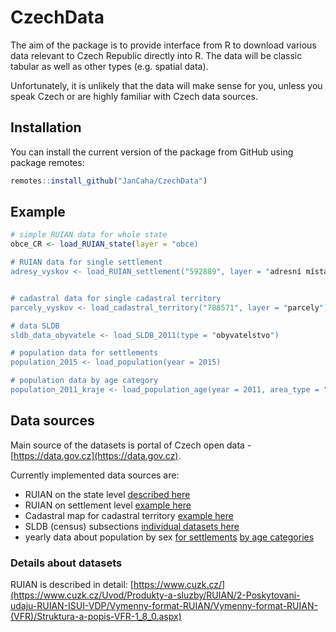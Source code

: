 # CzechData

The aim of the package is to provide interface from R to download various data relevant to Czech Republic directly into R. The data will be classic tabular as well as other types (e.g. spatial data). 

Unfortunately, it is unlikely that the data will make sense for you, unless you speak Czech or are highly familiar with Czech data sources.

## Installation

You can install the current version of the package from GitHub using package remotes:

``` r
remotes::install_github("JanCaha/CzechData")
```

## Example

```r
# simple RUIAN data for whole state
obce_CR <- load_RUIAN_state(layer = "obce)

# RUIAN data for single settlement
adresy_vyskov <- load_RUIAN_settlement("592889", layer = "adresní místa")


# cadastral data for single cadastral territory
parcely_vyskov <- load_cadastral_territory("788571", layer = "parcely")

# data SLDB
sldb_data_obyvatele <- load_SLDB_2011(type = "obyvatelstvo")

# population data for settlements
population_2015 <- load_population(year = 2015)

# population data by age category 
population_2011_kraje <- load_population_age(year = 2011, area_type = "kraje")
```

## Data sources

Main source of the datasets is portal of Czech open data - [https://data.gov.cz](https://data.gov.cz). 

Currently implemented data sources are:

* RUIAN on the state level [described here](https://data.gov.cz/datov%C3%A1-sada?iri=https%3A%2F%2Fdata.gov.cz%2Fzdroj%2Fdatov%C3%A1-sada%2Fhttp---atom.cuzk.cz-api-3-action-package_show-id-cz-00025712-cuzk_ruian-staty-shp_1)
* RUIAN on settlement level [example here](https://data.gov.cz/datov%C3%A1-sada?iri=https%3A%2F%2Fdata.gov.cz%2Fzdroj%2Fdatov%C3%A1-sada%2Fhttp---atom.cuzk.cz-api-3-action-package_show-id-cz-00025712-cuzk_ruian-obce-shp_554979)
* Cadastral map for cadastral territory [example here](https://data.gov.cz/datov%C3%A1-sada?iri=https%3A%2F%2Fdata.gov.cz%2Fzdroj%2Fdatov%C3%A1-sada%2Fhttp---atom.cuzk.cz-api-3-action-package_show-id-cz-00025712-cuzk_km-ku-shp_600016)
* SLDB (census) subsections [individual datasets here](https://data.gov.cz/datov%C3%A9-sady?dotaz=SLDB) 
* yearly data about population by sex [for settlements](https://data.gov.cz/datov%C3%A1-sada?iri=https%3A%2F%2Fdata.gov.cz%2Fzdroj%2Fdatov%C3%A1-sada%2Fhttp---vdb.czso.cz-pll-eweb-package_show-id-130149) [by age categories](https://data.gov.cz/datov%C3%A1-sada?iri=https%3A%2F%2Fdata.gov.cz%2Fzdroj%2Fdatov%C3%A1-sada%2Fhttp---vdb.czso.cz-pll-eweb-package_show-id-130142)

### Details about datasets

RUIAN is described in detail: [https://www.cuzk.cz/](https://www.cuzk.cz/Uvod/Produkty-a-sluzby/RUIAN/2-Poskytovani-udaju-RUIAN-ISUI-VDP/Vymenny-format-RUIAN/Vymenny-format-RUIAN-(VFR)/Struktura-a-popis-VFR-1_8_0.aspx)
